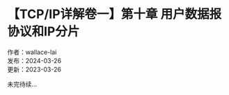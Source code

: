 # 【TCP/IP详解卷一】第十章 用户数据报协议和IP分片

作者：wallace-lai <br/>
发布：2024-03-26 <br/>
更新：2023-03-26 <br/>

未完待续...
